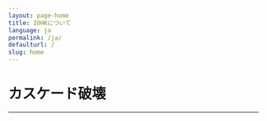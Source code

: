 ```yaml
---
layout: page-home
title: IOHKについて
language: ja
permalink: /ja/
defaulturl: /
slug: home
---
```

<h1><span class="highlight">カスケード破壊</span></h1>
<hr class="sm" />
